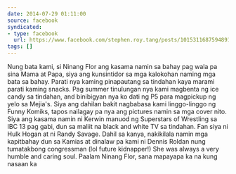 ```yaml
---
date: 2014-07-29 01:11:00
source: facebook
syndicated:
- type: facebook
  url: https://www.facebook.com/stephen.roy.tang/posts/10153116875948912
tags: []
---
```


Nung bata kami, si Ninang Flor ang kasama namin sa bahay pag wala pa sina Mama at Papa, siya ang kunsintidor sa mga kalokohan naming mga bata sa bahay. Parati nya kaming pinapautang sa tindahan kaya marami parati kaming snacks. Pag summer tinulungan nya kami magbenta ng ice candy sa tindahan, and binibigyan nya ko dati ng P5 para magpickup ng yelo sa Mejia's. Siya ang dahilan bakit nagbabasa kami linggo-linggo ng Funny Komiks, tapos nailagay pa nya ang pictures namin sa mga cover nito. Siya ang kasama namin ni Kerwin manuod ng Superstars of Wrestling sa IBC 13 pag gabi, dun sa maliit na black and white TV sa tindahan. Fan siya ni Hulk Hogan at ni Randy Savage. Dahil sa kanya, nakikilala namin mga kapitbahay dun sa Kamias at dinalaw pa kami ni Dennis Roldan nung tumatakbong congressman (lol future kidnapper!)  She was always a very humble and caring soul.  Paalam Ninang Flor, sana mapayapa ka na kung nasaan ka
